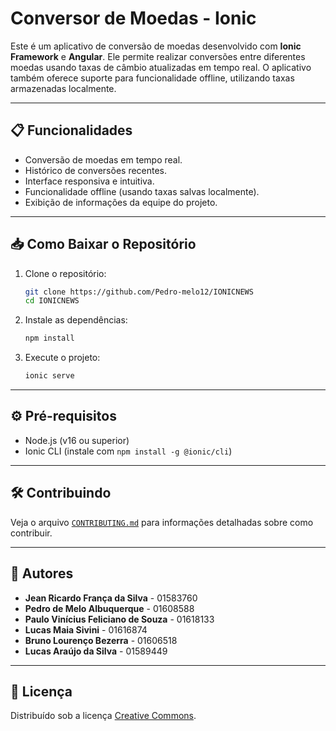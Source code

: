 # Conversor de Moedas - Ionic



Este é um aplicativo de conversão de moedas desenvolvido com **Ionic Framework** e **Angular**. Ele permite realizar conversões entre diferentes moedas usando taxas de câmbio atualizadas em tempo real. O aplicativo também oferece suporte para funcionalidade offline, utilizando taxas armazenadas localmente.

---

## 📋 Funcionalidades

- Conversão de moedas em tempo real.
- Histórico de conversões recentes.
- Interface responsiva e intuitiva.
- Funcionalidade offline (usando taxas salvas localmente).
- Exibição de informações da equipe do projeto.



---

## 📥 Como Baixar o Repositório

1. Clone o repositório:
   ```bash
   git clone https://github.com/Pedro-melo12/IONICNEWS
   cd IONICNEWS
   ```

2. Instale as dependências:
   ```bash
   npm install
   ```

3. Execute o projeto:
   ```bash
   ionic serve
   ```

---

## ⚙️ Pré-requisitos

- Node.js (v16 ou superior)
- Ionic CLI (instale com `npm install -g @ionic/cli`)

---

## 🛠️ Contribuindo

Veja o arquivo [`CONTRIBUTING.md`](CONTRIBUTING.md) para informações detalhadas sobre como contribuir.

---

## 👥 Autores

- **Jean Ricardo França da Silva** - 01583760
- **Pedro de Melo Albuquerque** - 01608588
- **Paulo Vinícius Feliciano de Souza** - 01618133
- **Lucas Maia Sivini** - 01616874
- **Bruno Lourenço Bezerra** - 01606518
- **Lucas Araújo da Silva** - 01589449

---

## 📜 Licença

Distribuído sob a licença [Creative Commons](LICENSE).

